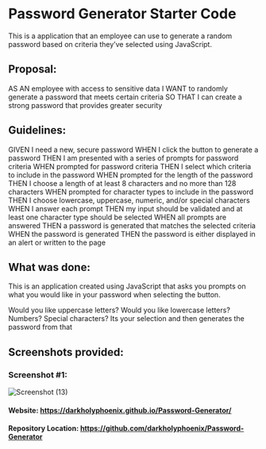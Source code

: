# Password Generator Starter Code

This is a application that an employee can use to generate a random password based on criteria they’ve selected using JavaScript.

## Proposal:

AS AN employee with access to sensitive data
I WANT to randomly generate a password that meets certain criteria
SO THAT I can create a strong password that provides greater security

## Guidelines:
GIVEN I need a new, secure password
WHEN I click the button to generate a password
THEN I am presented with a series of prompts for password criteria
WHEN prompted for password criteria
THEN I select which criteria to include in the password
WHEN prompted for the length of the password
THEN I choose a length of at least 8 characters and no more than 128 characters
WHEN prompted for character types to include in the password
THEN I choose lowercase, uppercase, numeric, and/or special characters
WHEN I answer each prompt
THEN my input should be validated and at least one character type should be selected
WHEN all prompts are answered
THEN a password is generated that matches the selected criteria
WHEN the password is generated
THEN the password is either displayed in an alert or written to the page


## What was done:
This is an application created using JavaScript that asks you prompts on what you would like in your password when selecting the button.

Would you like uppercase letters?
Would you like lowercase letters?
Numbers? Special characters?
Its your selection and then generates the password from that



## Screenshots provided:

### Screenshot #1:

![Screenshot (13)](https://user-images.githubusercontent.com/47751469/120083311-758c9000-c08d-11eb-9c48-7d19ea73bbb7.png)


#### Website: https://darkholyphoenix.github.io/Password-Generator/

#### Repository Location: https://github.com/darkholyphoenix/Password-Generator



